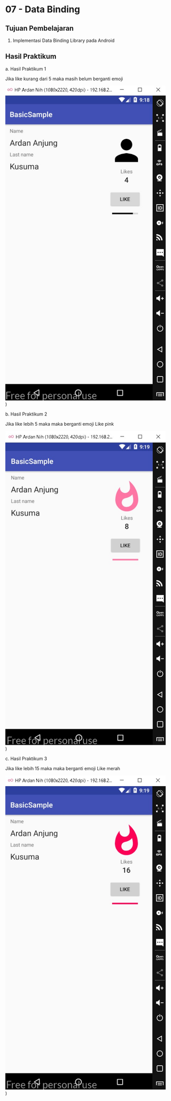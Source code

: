 # 07 - Data Binding

## Tujuan Pembelajaran

1. Implementasi Data Binding Library pada Android

## Hasil Praktikum

a. Hasil Praktikum 1

Jika like kurang dari 5 maka masih belum berganti emoji

![SS1](img/Screenshot_1.jpg))

b. Hasil Praktikum 2

Jika like lebih 5 maka maka berganti emoji Like pink

![SS1](img/Screenshot_2.jpg))

c. Hasil Praktikum 3

Jika like lebih 15 maka maka berganti emoji Like merah

![SS1](img/Screenshot_3.jpg))
